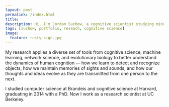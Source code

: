 ```yaml
---
layout: post
permalink: /index.html
title:
description: Hi. I'm Jordan Suchow, a cognitive scientist studying minds, brains, and machines.
tags: [suchow, portfolio, reseach, cognitive science]
image:
  feature: rusty-sign.jpg
---
```


My research applies a diverse set of tools from cognitive science, machine learning, network science, and evolutionary biology to better understand the dynamics of human cognition &mdash; how we learn to detect and recognize objects, how we maintain memories of sights and sounds, and how our thoughts and ideas evolve as they are transmitted from one person to the next.

I studied computer science at Brandeis and cognitive science at Harvard, graduating in 2014 with a PhD. Now I work as a research scientist at UC Berkeley.
